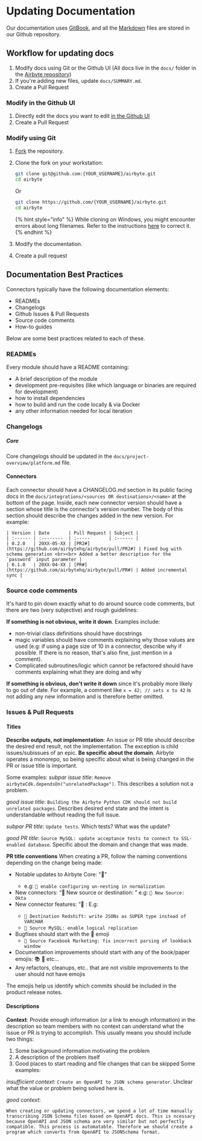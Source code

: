 # Updating Documentation

Our documentation uses [GitBook](https://gitbook.com), and all the [Markdown](https://guides.github.com/features/mastering-markdown/) files are stored in our Github repository.

## Workflow for updating docs

1. Modify docs using Git or the Github UI (All docs live in the `docs/` folder in the [Airbyte repository](github.com/airbytehq/airbyte))
2. If you're adding new files, update `docs/SUMMARY.md`.
3. Create a Pull Request

### Modify in the Github UI
1. Directly edit the docs you want to edit [in the Github UI](https://docs.github.com/en/github/managing-files-in-a-repository/managing-files-on-github/editing-files-in-your-repository)
2. Create a Pull Request

### Modify using Git

1. [Fork](https://docs.github.com/en/github/getting-started-with-github/fork-a-repo) the repository.
2. Clone the fork on your workstation:

   ```bash
   git clone git@github.com:{YOUR_USERNAME}/airbyte.git
   cd airbyte
   ```
   Or
   ```bash
   git clone https://github.com/{YOUR_USERNAME}/airbyte.git
   cd airbyte
   ```
   {% hint style="info" %}
   While cloning on Windows, you might encounter errors about long filenames. Refer to the instructions [here](../deploying-airbyte/local-deployment.md#handling-long-filename-error) to correct it.
   {% endhint %}

3. Modify the documentation.
4. Create a pull request

## Documentation Best Practices
Connectors typically have the following documentation elements: 

* READMEs
* Changelogs
* Github Issues & Pull Requests
* Source code comments
* How-to guides

Below are some best practices related to each of these. 

### READMEs
Every module should have a README containing:

* A brief description of the module
* development pre-requisites (like which language or binaries are required for development)
* how to install dependencies
* how to build and run the code locally & via Docker
* any other information needed for local iteration
  
### Changelogs

##### Core
Core changelogs should be updated in the `docs/project-overview/platform.md` file.

#### Connectors
Each connector should have a CHANGELOG.md section in its public facing docs in the `docs/integrations/<sources OR destinations>/<name>` at the bottom of the page. Inside, each new connector version should have a section whose title is the connector's version number. The body of this section should describe the changes added in the new version. For example: 

```
| Version | Date       | Pull Request | Subject |
| :------ | :--------  | :-----       | :------ |
| 0.2.0   | 20XX-05-XX | [PR2#](https://github.com/airbytehq/airbyte/pull/PR2#) | Fixed bug with schema generation <br><br> Added a better description for the `password` input parameter |
| 0.1.0   | 20XX-04-XX | [PR#](https://github.com/airbytehq/airbyte/pull/PR#) | Added incremental sync |
```
  
### Source code comments
It's hard to pin down exactly what to do around source code comments, but there are two (very subjective) and rough guidelines: 

**If something is not obvious, write it down**. Examples include:

* non-trivial class definitions should have docstrings
* magic variables should have comments explaining why those values are used (e.g: if using a page size of 10 in a connector, describe why if possible. If there is no reason, that's also fine, just mention in a comment). 
* Complicated subroutines/logic which cannot be refactored should have comments explaining what they are doing and why
    
**If something is obvious, don't write it down** since it's probably more likely to go out of date. For example, a comment like `x = 42; // sets x to 42` is not adding any new information and is therefore better omitted. 

###  Issues & Pull Requests

#### Titles

**Describe outputs, not implementation**: An issue or PR title should describe the desired end result, not the implementation. The exception is child issues/subissues of an epic. 
**Be specific about the domain**. Airbyte operates a monorepo, so being specific about what is being changed in the PR or issue title is important. 

Some examples: 
_subpar issue title_: `Remove airbyteCdk.dependsOn("unrelatedPackage")`. This describes a solution not a problem.

_good issue title_: `Building the Airbyte Python CDK should not build unrelated packages`. Describes desired end state and the intent is understandable without reading the full issue. 

_subpar PR title_: `Update tests`. Which tests? What was the update?
  
_good PR title_: `Source MySQL: update acceptance tests to connect to SSL-enabled database`. Specific about the domain and change that was made. 

**PR title conventions**
When creating a PR, follow the naming conventions depending on the change being made: 

* Notable updates to Airbyte Core: "🎉<description of feature>"
    * e.g: `🎉 enable configuring un-nesting in normalization`
* New connectors: “🎉 New source or destination: <name>” e.g: `🎉 New Source: Okta`
* New connector features: “🎉<Source or Destination> <name>: <feature description> E.g:
    * `🎉 Destination Redshift: write JSONs as SUPER type instead of VARCHAR`
    * `🎉 Source MySQL: enable logical replication`
* Bugfixes should start with the  🐛 emoji
    * `🐛 Source Facebook Marketing: fix incorrect parsing of lookback window`
* Documentation improvements should start with any of the book/paper emojis: 📚 📝 etc…
*  Any refactors, cleanups, etc.. that are not visible improvements to the user should not have emojis

The emojis help us identify which commits should be included in the product release notes. 

#### Descriptions 
**Context**: Provide enough information (or a link to enough information) in the description so team members with no context can understand what the issue or PR is trying to accomplish. This usually means you should include two things: 

1. Some background information motivating the problem
2. A description of the problem itself
3. Good places to start reading and file changes that can be skipped
Some examples: 

_insufficient context_: `Create an OpenAPI to JSON schema generator`. Unclear what the value or problem being solved here is. 

_good context_:
```
When creating or updating connectors, we spend a lot of time manually transcribing JSON Schema files based on OpenAPI docs. This is ncessary because OpenAPI and JSON schema are very similar but not perfectly compatible. This process is automatable. Therefore we should create a program which converts from OpenAPI to JSONSchema format.
``` 
